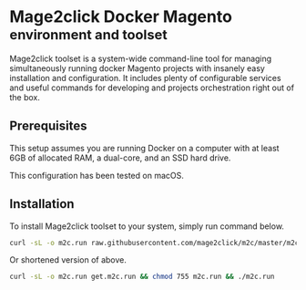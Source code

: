 # Mage2click Docker Magento <br><small>environment and toolset</small>

Mage2click toolset is a system-wide command-line tool for managing simultaneously running docker Magento projects with insanely easy installation and configuration. It includes plenty of configurable services and useful commands for developing and projects orchestration right out of the box.

## Prerequisites

This setup assumes you are running Docker on a computer with at least 6GB of allocated RAM, a dual-core, and an SSD hard drive. 
 
This configuration has been tested on macOS.

## Installation

To install Mage2click toolset to your system, simply run command below.

```bash
curl -sL -o m2c.run raw.githubusercontent.com/mage2click/m2c/master/m2c && chmod 755 m2c.run && ./m2c.run
```

Or shortened version of above.

```bash
curl -sL -o m2c.run get.m2c.run && chmod 755 m2c.run && ./m2c.run
```



